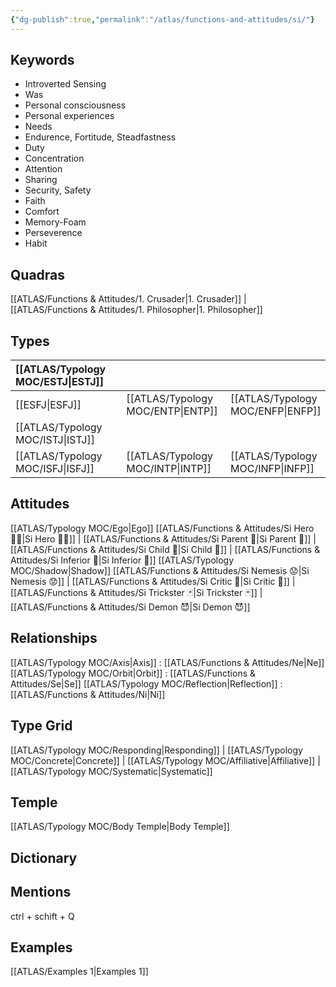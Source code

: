 ```yaml
---
{"dg-publish":true,"permalink":"/atlas/functions-and-attitudes/si/"}
---
```



## Keywords
- Introverted Sensing
- Was
- Personal consciousness
- Personal experiences
- Needs
- Endurence, Fortitude, Steadfastness
- Duty
- Concentration
- Attention
- Sharing
- Security, Safety
- Faith
- Comfort
- Memory-Foam
- Perseverence
- Habit  

## Quadras
[[ATLAS/Functions & Attitudes/1. Crusader\|1. Crusader]] | [[ATLAS/Functions & Attitudes/1. Philosopher\|1. Philosopher]] 

## Types 

| [[ATLAS/Typology MOC/ESTJ\|ESTJ]]&nbsp; | |   | |
|:---------------|:-----------|:---------------|:---------------|
| [[ESFJ\|ESFJ]]       |  | [[ATLAS/Typology MOC/ENTP\|ENTP]]&nbsp; | [[ATLAS/Typology MOC/ENFP\|ENFP]]       |
| [[ATLAS/Typology MOC/ISTJ\|ISTJ]]       |  |   |    |
| [[ATLAS/Typology MOC/ISFJ\|ISFJ]]&nbsp; |  |  [[ATLAS/Typology MOC/INTP\|INTP]]      | [[ATLAS/Typology MOC/INFP\|INFP]]       |  

## Attitudes
[[ATLAS/Typology MOC/Ego\|Ego]]
[[ATLAS/Functions & Attitudes/Si Hero 🦸‍♂️\|Si Hero 🦸‍♂️]] | [[ATLAS/Functions & Attitudes/Si Parent 🤰\|Si Parent 🤰]] | [[ATLAS/Functions & Attitudes/Si Child 🧒\|Si Child 🧒]] | [[ATLAS/Functions & Attitudes/Si Inferior 👶\|Si Inferior 👶]]
[[ATLAS/Typology MOC/Shadow\|Shadow]] 
[[ATLAS/Functions & Attitudes/Si Nemesis 😟\|Si Nemesis 😟]] | [[ATLAS/Functions & Attitudes/Si Critic 👵\|Si Critic 👵]] | [[ATLAS/Functions & Attitudes/Si Trickster 🃏\|Si Trickster 🃏]] | [[ATLAS/Functions & Attitudes/Si Demon 😈\|Si Demon 😈]]

## Relationships 
[[ATLAS/Typology MOC/Axis\|Axis]] : [[ATLAS/Functions & Attitudes/Ne\|Ne]]
[[ATLAS/Typology MOC/Orbit\|Orbit]] : [[ATLAS/Functions & Attitudes/Se\|Se]]
[[ATLAS/Typology MOC/Reflection\|Reflection]]  :[[ATLAS/Functions & Attitudes/Ni\|Ni]] 

## Type Grid 
[[ATLAS/Typology MOC/Responding\|Responding]] | [[ATLAS/Typology MOC/Concrete\|Concrete]] | [[ATLAS/Typology MOC/Affiliative\|Affiliative]] | [[ATLAS/Typology MOC/Systematic\|Systematic]] 

## Temple 
[[ATLAS/Typology MOC/Body Temple\|Body Temple]]

## Dictionary


## Mentions 
ctrl + schift + Q

## Examples 
[[ATLAS/Examples 1\|Examples 1]] 
